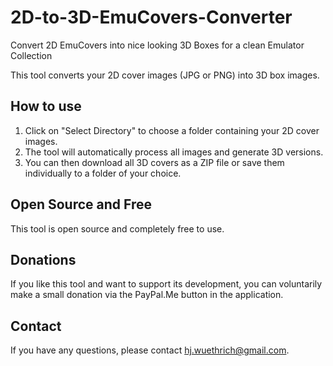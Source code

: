 # 2D-to-3D-EmuCovers-Converter
Convert 2D EmuCovers into nice looking 3D Boxes for a clean Emulator Collection

This tool converts your 2D cover images (JPG or PNG) into 3D box images.

## How to use

1.  Click on "Select Directory" to choose a folder containing your 2D cover images.
2.  The tool will automatically process all images and generate 3D versions.
3.  You can then download all 3D covers as a ZIP file or save them individually to a folder of your choice.

## Open Source and Free

This tool is open source and completely free to use.

## Donations

If you like this tool and want to support its development, you can voluntarily make a small donation via the PayPal.Me button in the application.

## Contact

If you have any questions, please contact [hj.wuethrich@gmail.com](mailto:hj.wuethrich@gmail.com).
